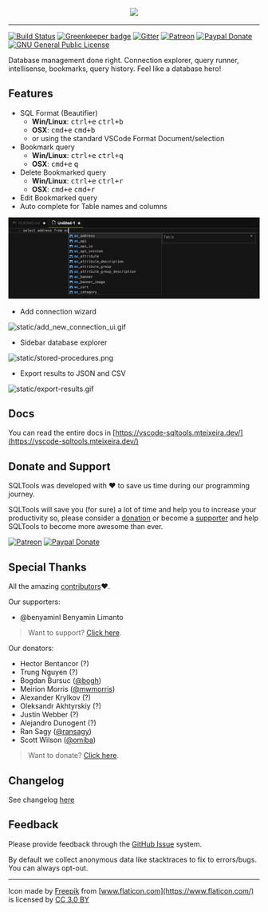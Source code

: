 <p align="center">
<img src="https://raw.githubusercontent.com/mtxr/vscode-sqltools/master/static/banner.png" />
</p>

<hr />

[![Build Status](https://img.shields.io/travis/com/mtxr/vscode-sqltools/master.svg?style=flat-square)](https://travis-ci.com/mtxr/vscode-sqltools)
[![Greenkeeper badge](https://badges.greenkeeper.io/mtxr/vscode-sqltools.svg?style=flat-square)](https://greenkeeper.io/)
[![Gitter](https://img.shields.io/gitter/room/mtxr/vscode-sqltools.svg?style=flat-square)](https://gitter.im/vscode-sqltools)
[![Patreon](https://img.shields.io/badge/patreon-support-blue.svg?style=flat-square)](https://www.patreon.com/mteixeira)
[![Paypal Donate](https://img.shields.io/badge/paypal-donate-blue.svg?style=flat-square)](https://www.paypal.com/cgi-bin/webscr?cmd=_s-xclick&hosted_button_id=RSMB6DGK238V8)
[![GNU General Public License](https://img.shields.io/badge/license-GPL%20v3-orange.svg?style=flat-square)](http://www.gnu.org/licenses/gpl-3.0.en.html)

Database management done right. Connection explorer, query runner, intellisense, bookmarks, query history. Feel like a database hero!

## Features

* SQL Format (Beautifier)
  * __Win/Linux__: <kbd>ctrl+e</kbd> <kbd>ctrl+b</kbd>
  * __OSX__: <kbd>cmd+e</kbd> <kbd>cmd+b</kbd>
  * or using the standard VSCode Format Document/selection
* Bookmark query
  * __Win/Linux__: <kbd>ctrl+e</kbd> <kbd>ctrl+q</kbd>
  * __OSX__: <kbd>cmd+e</kbd> <kbd>q</kbd>
* Delete Bookmarked query
  * __Win/Linux__: <kbd>ctrl+e</kbd> <kbd>ctrl+r</kbd>
  * __OSX__: <kbd>cmd+e</kbd> <kbd>cmd+r</kbd>
* Edit Bookmarked query
* Auto complete for Table names and columns

![static/autocomplete.png](https://raw.githubusercontent.com/mtxr/vscode-sqltools/master/static/autocomplete.png)

* Add connection wizard

![static/add_new_connection_ui.gif](https://raw.githubusercontent.com/mtxr/vscode-sqltools/master/static/add_new_connection_ui.gif)

* Sidebar database explorer

![static/stored-procedures.png](https://raw.githubusercontent.com/mtxr/vscode-sqltools/master/static/stored-procedures.png)

* Export results to JSON and CSV

![static/export-results.gif](https://raw.githubusercontent.com/mtxr/vscode-sqltools/master/static/export-results.gif)

## Docs

You can read the entire docs in [https://vscode-sqltools.mteixeira.dev/](https://vscode-sqltools.mteixeira.dev/)


## Donate and Support

SQLTools was developed with ♥ to save us time during our programming journey.

SQLTools will save you (for sure) a lot of time and help you to increase your productivity so, please consider a [donation](https://www.paypal.com/cgi-bin/webscr?cmd=_s-xclick&hosted_button_id=RSMB6DGK238V8) or become a [supporter](https://www.patreon.com/mteixeira) and help SQLTools to become more awesome than ever.


[![Patreon](https://img.shields.io/badge/patreon-support-blue.svg?style=for-the-badge&logo=patreon)](https://www.patreon.com/mteixeira)
[![Paypal Donate](https://img.shields.io/badge/paypal-donate-blue.svg?style=for-the-badge&logo=paypal)](https://www.paypal.com/cgi-bin/webscr?cmd=_s-xclick&hosted_button_id=RSMB6DGK238V8)

## Special Thanks

All the amazing [contributors](https://github.com/mtxr/vscode-sqltools/graphs/contributors)❤️.

Our supporters:

- @benyaminl Benyamin Limanto

> Want to support? [Click here](https://www.patreon.com/mteixeira).


Our donators:

- Hector Bentancor (?)
- Trung Nguyen (?)
- Bogdan Bursuc ([@bogh](https://github.com/bogh))
- Meirion Morris ([@mwmorris](https://github.com/mwmorris))
- Alexander Krylkov (?)
- Oleksandr Akhtyrskiy (?)
- Justin Webber (?)
- Alejandro Dunogent (?)
- Ran Sagy ([@ransagy](https://github.com/ransagy))
- Scott Wilson ([@omiba](https://github.com/omiba))

> Want to donate? [Click here](https://www.paypal.com/cgi-bin/webscr?cmd=_s-xclick&hosted_button_id=RSMB6DGK238V8).

## Changelog

See changelog [here](https://github.com/mtxr/vscode-sqltools/blob/master/CHANGELOG.md)

## Feedback

Please provide feedback through the [GitHub Issue](https://github.com/mtxr/vscode-sqltools/issues) system.

By default we collect anonymous data like stacktraces to fix to errors/bugs. You can always opt-out.

<hr />

Icon made by [Freepik](https://www.freepik.com/) from [www.flaticon.com](https://www.flaticon.com/) is licensed by [CC 3.0 BY](http://creativecommons.org/licenses/by/3.0/)
